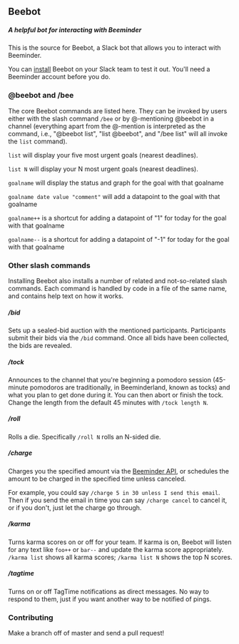 ## Beebot

##### A helpful bot for interacting with Beeminder

This is the source for Beebot, a Slack bot that allows you to interact with Beeminder.

You can [install](https://www.beeminder.com/addtoslack) Beebot on your Slack team to test it out. You'll need a Beeminder account before you do.

### @beebot and /bee

The core Beebot commands are listed here. They can be invoked by users either with the slash command `/bee` or by @-mentioning @beebot in a channel (everything apart from the @-mention is interpreted as the command, i.e., "@beebot list", "list @beebot", and "/bee list" will all invoke the `list` command).

`list` will display your five most urgent goals (nearest deadlines).

`list N` will display your N most urgent goals (nearest deadlines).

`goalname` will display the status and graph for the goal with that goalname

`goalname date value "comment"` will add a datapoint to the goal with that goalname

`goalname++` is a shortcut for adding a datapoint of "1" for today for the goal with that goalname

`goalname--` is a shortcut for adding a datapoint of "-1" for today for the goal with that goalname

### Other slash commands

Installing Beebot also installs a number of related and not-so-related slash commands. 
Each command is handled by code in a file of the same name, and contains help text on how it works.

##### /bid

Sets up a sealed-bid auction with the mentioned participants. Participants submit their bids via the `/bid` command. Once all bids have been collected, the bids are revealed.

##### /tock

Announces to the channel that you're beginning a pomodoro session (45-minute pomodoros are traditionally, in Beeminderland, known as tocks) and what you plan to get done during it. You can then abort or finish the tock. Change the length from the default 45 minutes with `/tock length N`.

##### /roll

Rolls a die. Specifically `/roll N` rolls an N-sided die.

##### /charge

Charges you the specified amount via the [Beeminder API](https://www.beeminder.com/api), or schedules the amount to be charged in the specified time unless canceled.

For example, you could say `/charge 5 in 30 unless I send this email`. Then if you send the email in time you can say `/charge cancel` to cancel it, or if you don't, just let the charge go through. 

##### /karma

Turns karma scores on or off for your team. If karma is on, Beebot will listen for any text like `foo++` or `bar--` and update the karma score appropriately. `/karma list` shows all karma scores; `/karma list N` shows the top N scores. 

##### /tagtime

Turns on or off TagTime notifications as direct messages. No way to respond to them, just if you want another way to be notified of pings.

### Contributing

Make a branch off of master and send a pull request!
